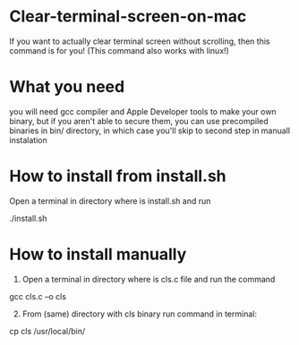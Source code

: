 # Clear-terminal-screen-on-mac
If you want to actually clear terminal screen without scrolling, then this command is for you! (This command also works with linux!)

# What you need
you will need gcc compiler and Apple Developer tools to make your own binary, but if you aren't able to secure them, you can use precompiled binaries in bin/ directory, in which case you'll skip to second step in manuall instalation

# How to install from install.sh
Open a terminal in directory where is install.sh and run

./install.sh

# How to install manually
1. Open a terminal in directory where is cls.c file and run the command

gcc cls.c –o cls

2. From (same) directory with cls binary run command in terminal:

cp cls /usr/local/bin/
